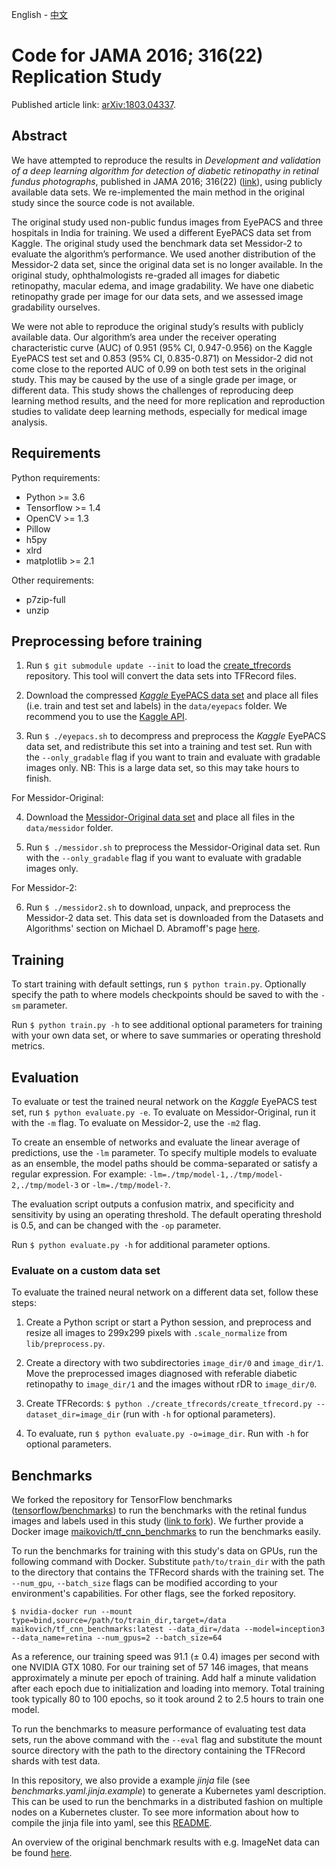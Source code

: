 English - [中文](https://github.com/mikevoets/jama16-retina-replication/blob/master/README.zh.md)

# Code for JAMA 2016; 316(22) Replication Study

Published article link: [arXiv:1803.04337](https://arxiv.org/abs/1803.04337).

## Abstract

We have attempted to reproduce the results in _Development and validation of a deep learning algorithm for detection of diabetic retinopathy in retinal fundus photographs_, published in JAMA 2016; 316(22) ([link](https://jamanetwork.com/journals/jama/fullarticle/2588763)), using publicly available data sets. We re-implemented the main method in the original study since the source code is not available.

The original study used non-public fundus images from EyePACS and three hospitals in India for training. We used a different EyePACS data set from Kaggle. The original study used the benchmark data set Messidor-2 to evaluate the algorithm’s performance. We used another distribution of the Messidor-2 data set, since the original data set is no longer available. In the original study, ophthalmologists re-graded all images for diabetic retinopathy, macular edema, and image gradability. We have one diabetic retinopathy grade per image for our data sets, and we assessed image gradability ourselves. 

We were not able to reproduce the original study’s results with publicly available data. Our algorithm’s area under the receiver operating characteristic curve (AUC) of 0.951 (95% CI, 0.947-0.956) on the Kaggle EyePACS test set and 0.853 (95% CI, 0.835-0.871) on Messidor-2 did not come close to the reported AUC of 0.99 on both test sets in the original study. This may be caused by the use of a single grade per image, or different data. This study shows the challenges of reproducing deep learning method results, and the need for more replication and reproduction studies to validate deep learning methods, especially for medical image analysis.

## Requirements

Python requirements:

- Python >= 3.6
- Tensorflow >= 1.4
- OpenCV >= 1.3
- Pillow
- h5py
- xlrd
- matplotlib >= 2.1

Other requirements:

- p7zip-full
- unzip

## Preprocessing before training

1. Run `$ git submodule update --init` to load the [create_tfrecords](https://github.com/mikevoets/create_tfrecords) repository. This tool will convert the data sets into TFRecord files.

2. Download the compressed [_Kaggle_ EyePACS data set](https://www.kaggle.com/c/diabetic-retinopathy-detection) and place all files (i.e. train and test set and labels) in the `data/eyepacs` folder. We recommend you to use the [Kaggle API](https://github.com/Kaggle/kaggle-api).

3. Run `$ ./eyepacs.sh` to decompress and preprocess the _Kaggle_ EyePACS data set, and redistribute this set into a training and test set. Run with the `--only_gradable` flag if you want to train and evaluate with gradable images only. NB: This is a large data set, so this may take hours to finish.

For Messidor-Original:

4. Download the [Messidor-Original data set](http://www.adcis.net/en/Download-Third-Party/Messidor.html) and place all files in the `data/messidor` folder.

5. Run `$ ./messidor.sh` to preprocess the Messidor-Original data set. Run with the `--only_gradable` flag if you want to evaluate with gradable images only.

For Messidor-2:

6. Run `$ ./messidor2.sh` to download, unpack, and preprocess the Messidor-2 data set. This data set is downloaded from the Datasets and Algorithms' section on Michael D. Abramoff's page [here](https://medicine.uiowa.edu/eye/abramoff).


## Training

To start training with default settings, run `$ python train.py`. Optionally specify the path to where models checkpoints should be saved to with the `-sm` parameter.

Run `$ python train.py -h` to see additional optional parameters for training with your own data set, or where to save summaries or operating threshold metrics.

## Evaluation

To evaluate or test the trained neural network on the _Kaggle_ EyePACS test set, run `$ python evaluate.py -e`. To evaluate on Messidor-Original, run it with the `-m` flag. To evaluate on Messidor-2, use the `-m2` flag.

To create an ensemble of networks and evaluate the linear average of predictions, use the `-lm` parameter. To specify multiple models to evaluate as an ensemble, the model paths should be comma-separated or satisfy a regular expression. For example: `-lm=./tmp/model-1,./tmp/model-2,./tmp/model-3` or `-lm=./tmp/model-?`.

The evaluation script outputs a confusion matrix, and specificity and sensitivity by using an operating threshold. The default operating threshold is 0.5, and can be changed with the `-op` parameter.

Run `$ python evaluate.py -h` for additional parameter options.

### Evaluate on a custom data set

To evaluate the trained neural network on a different data set, follow these steps:

1. Create a Python script or start a Python session, and preprocess and resize all images to 299x299 pixels with `.scale_normalize` from `lib/preprocess.py`.

2. Create a directory with two subdirectories `image_dir/0` and `image_dir/1`. Move the preprocessed images diagnosed with referable diabetic retinopathy to `image_dir/1` and the images without rDR to `image_dir/0`.

3. Create TFRecords: `$ python ./create_tfrecords/create_tfrecord.py --dataset_dir=image_dir` (run with `-h` for optional parameters).

4. To evaluate, run `$ python evaluate.py -o=image_dir`. Run with `-h` for optional parameters.

## Benchmarks

We forked the repository for TensorFlow benchmarks ([tensorflow/benchmarks](https://github.com/tensorflow/benchmarks)) to run the benchmarks with the retinal fundus images and labels used in this study ([link to fork](https://github.com/mikevoets/benchmarks)). We further provide a Docker image [maikovich/tf_cnn_benchmarks](https://hub.docker.com/r/maikovich/tf_cnn_benchmarks/) to run the benchmarks easily.

To run the benchmarks for training with this study's data on GPUs, run the following command with Docker. Substitute `path/to/train_dir` with the path to the directory that contains the TFRecord shards with the training set. The `--num_gpu`, `--batch_size` flags can be modified according to your environment's capabilities. For other flags, see the forked repository.

```
$ nvidia-docker run --mount type=bind,source=/path/to/train_dir,target=/data maikovich/tf_cnn_benchmarks:latest --data_dir=/data --model=inception3 --data_name=retina --num_gpus=2 --batch_size=64
```

As a reference, our training speed was 91.1 (± 0.4) images per second with one NVIDIA GTX 1080. For our training set of 57 146 images, that means approximately a minute per epoch of training. Add half a minute validation after each epoch due to initialization and loading into memory. Total training took typically 80 to 100 epochs, so it took around 2 to 2.5 hours to train one model.

To run the benchmarks to measure performance of evaluating test data sets, run the above command with the `--eval` flag and substitute the mount source directory with the path to the directory containing the TFRecord shards with test data.

In this repository, we also provide a example _jinja_ file (see _benchmarks.yaml.jinja.example_) to generate a Kubernetes yaml description. This can be used to run the benchmarks in a distributed fashion on multiple nodes on a Kubernetes cluster. To see more information about how to compile the jinja file into yaml, see this [README](https://github.com/tensorflow/ecosystem/tree/master/kubernetes).

An overview of the original benchmark results with e.g. ImageNet data can be found [here](https://www.tensorflow.org/performance/benchmarks).
